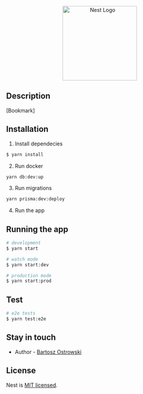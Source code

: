 <p align="center">
  <a href="http://nestjs.com/" target="blank"><img src="https://nestjs.com/img/logo-small.svg" width="200" alt="Nest Logo" /></a>
</p>

[circleci-image]: https://img.shields.io/circleci/build/github/nestjs/nest/master?token=abc123def456
[circleci-url]: https://circleci.com/gh/nestjs/nest
## Description
[Bookmark]


## Installation
1. Install dependecies

```bash
$ yarn install
```
2. Run docker 

```bash
yarn db:dev:up
```

3. Run migrations 

```bash
yarn prisma:dev:deploy
```

4. Run the app
## Running the app

```bash
# development
$ yarn start

# watch mode
$ yarn start:dev

# production mode
$ yarn start:prod
```

## Test
```bash
# e2e tests
$ yarn test:e2e
```

## Stay in touch

- Author - [Bartosz Ostrowski](ostrowskibartosz85@gmail.com)


## License

Nest is [MIT licensed](LICENSE).
